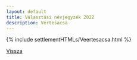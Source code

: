 ```yaml
---
layout: default
title: Választási névjegyzék 2022
description: Vértesacsa
---
```


{% include settlementHTMLs/Veertesacsa.html %}

[Vissza](../)
